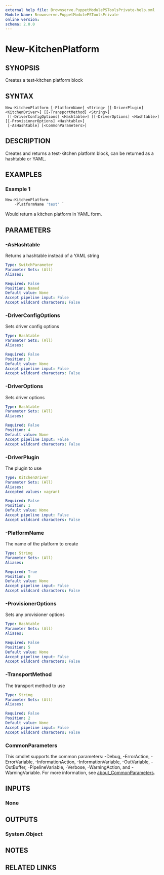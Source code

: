 ```yaml
---
external help file: Brownserve.PuppetModulePSToolsPrivate-help.xml
Module Name: Brownserve.PuppetModulePSToolsPrivate
online version:
schema: 2.0.0
---
```


# New-KitchenPlatform

## SYNOPSIS
Creates a test-kitchen platform block

## SYNTAX

```
New-KitchenPlatform [-PlatformName] <String> [[-DriverPlugin] <KitchenDriver>] [[-TransportMethod] <String>]
 [[-DriverConfigOptions] <Hashtable>] [[-DriverOptions] <Hashtable>] [[-ProvisionerOptions] <Hashtable>]
 [-AsHashtable] [<CommonParameters>]
```

## DESCRIPTION
Creates and returns a test-kitchen platform block, can be returned as a hashtable or YAML.

## EXAMPLES

### Example 1
```powershell
New-KitchenPlatform
    -PlatformName 'test' `

```

Would return a kitchen platform in YAML form.

## PARAMETERS

### -AsHashtable
Returns a hashtable instead of a YAML string

```yaml
Type: SwitchParameter
Parameter Sets: (All)
Aliases:

Required: False
Position: Named
Default value: None
Accept pipeline input: False
Accept wildcard characters: False
```

### -DriverConfigOptions
Sets driver config options

```yaml
Type: Hashtable
Parameter Sets: (All)
Aliases:

Required: False
Position: 3
Default value: None
Accept pipeline input: False
Accept wildcard characters: False
```

### -DriverOptions
Sets driver options

```yaml
Type: Hashtable
Parameter Sets: (All)
Aliases:

Required: False
Position: 4
Default value: None
Accept pipeline input: False
Accept wildcard characters: False
```

### -DriverPlugin
The plugin to use

```yaml
Type: KitchenDriver
Parameter Sets: (All)
Aliases:
Accepted values: vagrant

Required: False
Position: 1
Default value: None
Accept pipeline input: False
Accept wildcard characters: False
```

### -PlatformName
The name of the platform to create

```yaml
Type: String
Parameter Sets: (All)
Aliases:

Required: True
Position: 0
Default value: None
Accept pipeline input: False
Accept wildcard characters: False
```

### -ProvisionerOptions
Sets any provisioner options

```yaml
Type: Hashtable
Parameter Sets: (All)
Aliases:

Required: False
Position: 5
Default value: None
Accept pipeline input: False
Accept wildcard characters: False
```

### -TransportMethod
The transport method to use

```yaml
Type: String
Parameter Sets: (All)
Aliases:

Required: False
Position: 2
Default value: None
Accept pipeline input: False
Accept wildcard characters: False
```

### CommonParameters
This cmdlet supports the common parameters: -Debug, -ErrorAction, -ErrorVariable, -InformationAction, -InformationVariable, -OutVariable, -OutBuffer, -PipelineVariable, -Verbose, -WarningAction, and -WarningVariable. For more information, see [about_CommonParameters](http://go.microsoft.com/fwlink/?LinkID=113216).

## INPUTS

### None
## OUTPUTS

### System.Object
## NOTES

## RELATED LINKS
